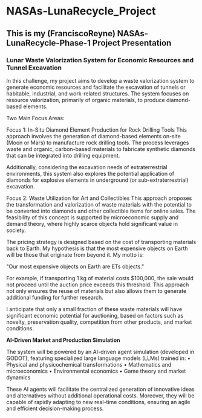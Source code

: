 # NASAs-LunaRecycle_Project


## This is my (FranciscoReyne) NASAs-LunaRecycle-Phase-1 Project Presentation

### Lunar Waste Valorization System for Economic Resources and Tunnel Excavation

In this challenge, my project aims to develop a waste valorization system to generate economic resources and facilitate the excavation of tunnels or habitable, industrial, and work-related structures.
The system focuses on resource valorization, primarily of organic materials, to produce diamond-based elements.

Two Main Focus Areas:

Focus 1: In-Situ Diamond Element Production for Rock Drilling Tools
This approach involves the generation of diamond-based elements on-site (Moon or Mars) to manufacture rock drilling tools. The process leverages waste and organic, carbon-based materials to fabricate synthetic diamonds that can be integrated into drilling equipment.

Additionally, considering the excavation needs of extraterrestrial environments, this system also explores the potential application of diamonds for explosive elements in underground (or sub-extraterrestrial) excavation.

Focus 2: Waste Utilization for Art and Collectibles
This approach proposes the transformation and valorization of waste materials with the potential to be converted into diamonds and other collectible items for online sales. The feasibility of this concept is supported by microeconomic supply and demand theory, where highly scarce objects hold significant value in society.

The pricing strategy is designed based on the cost of transporting materials back to Earth. My hypothesis is that the most expensive objects on Earth will be those that originate from beyond it. My motto is:

"Our most expensive objects on Earth are ETs objects."

For example, if transporting 1 kg of material costs $100,000, the sale would not proceed until the auction price exceeds this threshold. This approach not only ensures the reuse of materials but also allows them to generate additional funding for further research.

I anticipate that only a small fraction of these waste materials will have significant economic potential for auctioning, based on factors such as novelty, preservation quality, competition from other products, and market conditions.


**AI-Driven Market and Production Simulation**

The system will be powered by an AI-driven agent simulation (developed in GODOT), featuring specialized large language models (LLMs) trained in:
•	Physical and physicochemical transformations
•	Mathematics and microeconomics
•	Environmental economics
•	Game theory and market dynamics

These AI agents will facilitate the centralized generation of innovative ideas and alternatives without additional operational costs. Moreover, they will be capable of rapidly adapting to new real-time conditions, ensuring an agile and efficient decision-making process.



